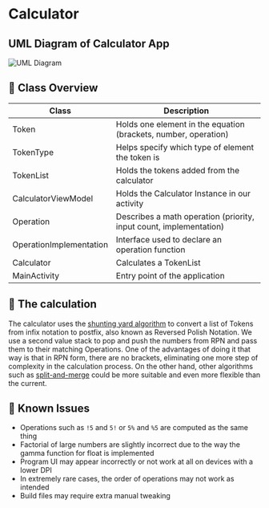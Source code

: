 # Calculator

## UML Diagram of Calculator App
![UML Diagram](https://i.imgur.com/eej4nem.png)

## 👀 Class Overview 

| Class                   | Description                                                        |
|-------------------------|--------------------------------------------------------------------|
| Token                   | Holds one element in the equation (brackets, number, operation)    |
| TokenType               | Helps specify which type of element the token is                   |
| TokenList               | Holds the tokens added from the calculator                         |
| CalculatorViewModel     | Holds the Calculator Instance in our activity                      |
| Operation               | Describes a math operation (priority, input count, implementation) |
| OperationImplementation | Interface used to declare an operation function                    |
| Calculator              | Calculates a TokenList                                             |
| MainActivity            | Entry point of the application                                     |

## 🧮 The calculation

The calculator uses the [shunting yard algorithm](https://en.wikipedia.org/wiki/Shunting-yard_algorithm) to convert a list of Tokens from infix notation to postfix, also known as Reversed Polish Notation. We use a second value stack to pop and push the numbers from RPN and pass them to their matching Operations. One of the advantages of doing it that way is that in RPN form, there are no brackets, eliminating one more step of complexity in the calculation process. On the other hand, other algorithms such as [split-and-merge](https://www.thinkmind.org/articles/icsea_2016_12_20_10065.pdf) could be more suitable and even more flexible than the current.

## 🐛 Known Issues

- Operations such as `!5` and `5!` or `5%` and `%5` are computed as the same thing
- Factorial of large numbers are slightly incorrect due to the way the gamma function for float is implemented
- Program UI may appear incorrectly or not work at all on devices with a lower DPI
- In extremely rare cases, the order of operations may not work as intended
- Build files may require extra manual tweaking

